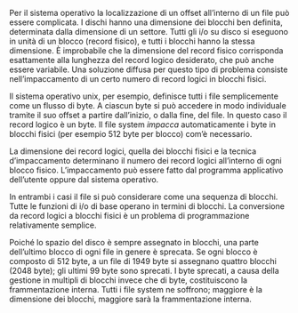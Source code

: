 Per il sistema operativo la localizzazione di un offset all’interno di un file può essere complicata. 
I dischi hanno una dimensione dei blocchi ben definita, determinata dalla dimensione di un settore. Tutti gli i/o su disco si eseguono in unità di un blocco (record fisico), e tutti i blocchi hanno la stessa dimensione.
È improbabile che la dimensione del record fisico corrisponda esattamente alla lunghezza del record logico desiderato, che può anche essere variabile. Una soluzione diffusa per questo tipo di problema consiste nell’impaccamento di un certo numero di record logici in blocchi fisici.

Il sistema operativo unix, per esempio, definisce tutti i file semplicemente come un flusso di byte. A ciascun byte si può accedere in modo individuale tramite il suo offset a partire dall’inizio, o dalla fine, del file.
In questo caso il record logico è un byte. Il file system _impacca_ automaticamente i byte in blocchi fisici (per esempio 512 byte per blocco) com’è necessario.

La dimensione dei record logici, quella dei blocchi fisici e la tecnica d’impaccamento determinano il numero dei record logici all’interno di ogni blocco fisico. L’impaccamento può essere fatto dal programma applicativo dell’utente oppure dal sistema operativo.

In entrambi i casi il file si può considerare come una sequenza di blocchi. Tutte le funzioni di i/o di base operano in termini di blocchi. La conversione da record logici a blocchi fisici è un problema di programmazione relativamente semplice.

Poiché lo spazio del disco è sempre assegnato in blocchi, una parte dell’ultimo blocco di ogni file in genere è sprecata. Se ogni blocco è composto di 512 byte, a un file di 1949 byte si assegnano quattro blocchi (2048 byte); gli ultimi 99 byte sono sprecati. I byte sprecati, a causa della gestione in multipli di blocchi invece che di ­byte, costituiscono la frammentazione interna. Tutti i file system ne soffrono; maggiore è la dimensione dei blocchi, maggiore sarà la frammentazione interna.